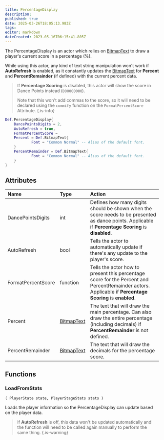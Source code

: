```yaml
---
title: PercentageDisplay
description: 
published: true
date: 2025-03-26T18:05:13.983Z
tags: 
editor: markdown
dateCreated: 2023-05-16T06:15:41.805Z
---
```


The PercentageDisplay is an actor which relies on [BitmapText](/en/dev/actors/actortypes/bitmaptext) to draw a player's current score in a percentage (%).

While using this actor, any kind of text string manipulation won't work if **AutoRefresh** is enabled, as it constantly updates the [BitmapText](/en/dev/actors/actortypes/bitmaptext) for **Percent** and **PercentRemainder** (if defined) with the current percent data.

> If **Percentage Scoring** is disabled, this actor will show the score in Dance Points instead (`000000000`).
> 
> Note that this won't add commas to the score, so it will need to be declared using the `commify` function on the `FormatPercentScore` Attribute.
{.is-info}

```lua
Def.PercentageDisplay{
	DancePointsDigits = 2,
	AutoRefresh = true,
	FormatPercentScore =
	Percent = Def.BitmapText{
            Font = "Common Normal" -- Alias of the default font.
	}
	PercentRemainder = Def.BitmapText{
            Font = "Common Normal" -- Alias of the default font.
	}
}
```

## Attributes

| Name | Type | Action |
| :--- | :--- | :----- |
DancePointsDigits | int | Defines how many digits should be shown when the score needs to be presented as dance points. Applicable if **Percentage Scoring** is **disabled**.
AutoRefresh | bool | Tells the actor to automatically update if there's any update to the player's score.
FormatPercentScore | function | Tells the actor how to present this percentage score for the Percent and PercentRemainder actors. Applicable if **Percentage Scoring** is **enabled**.
Percent | [BitmapText](/en/dev/actors/actortypes/bitmaptext) | The text that will draw the main percentage. Can also draw the entire percentage (including decimals) if **PercentRemainder** is not defined.
PercentRemainder | [BitmapText](/en/dev/actors/actortypes/bitmaptext) | The text that will draw the decimals for the percentage score.

## Functions

### LoadFromStats
`( PlayerState state, PlayerStageStats stats )`

Loads the player information so the PercentageDisplay can update based on the player data.

> If **AutoRefresh** is off, this data won't be updated automatically and the function will need to be called again manually to perform the same thing.
{.is-warning}
